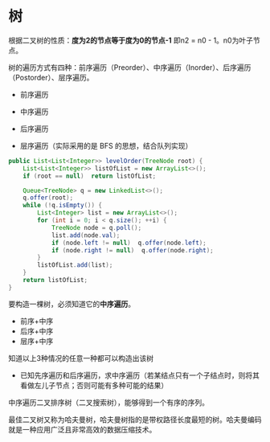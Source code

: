 # 树







根据二叉树的性质：**度为2的节点等于度为0的节点-1**   即n2 = n0 - 1。n0为叶子节点。





树的遍历方式有四种：前序遍历（Preorder）、中序遍历（Inorder）、后序遍历（Postorder）、层序遍历。

* 前序遍历
* 中序遍历
* 后序遍历

* 层序遍历（实际采用的是 BFS 的思想，结合队列实现）

```java
public List<List<Integer>> levelOrder(TreeNode root) {
    List<List<Integer>> listOfList = new ArrayList<>();
    if (root == null)  return listOfList;

    Queue<TreeNode> q = new LinkedList<>();
    q.offer(root);
    while (!q.isEmpty()) {
        List<Integer> list = new ArrayList<>();
		for (int i = 0; i < q.size(); ++i) {
            TreeNode node = q.poll();
            list.add(node.val);
            if (node.left != null)  q.offer(node.left);
            if (node.right != null)  q.offer(node.right);
        }
        listOfList.add(list);
    }
    return listOfList;
}
```





要构造一棵树，必须知道它的**中序遍历**。

* 前序+中序
* 后序+中序
* 层序+中序

知道以上3种情况的任意一种都可以构造出该树





* 已知先序遍历和后序遍历，求中序遍历（若某结点只有一个子结点时，则将其看做左儿子节点；否则可能有多种可能的结果）







中序遍历二叉排序树（二叉搜索树），能够得到一个有序的序列。







最佳二叉树又称为哈夫曼树，哈夫曼树指的是带权路径长度最短的树。哈夫曼编码就是一种应用广泛且非常高效的数据压缩技术。